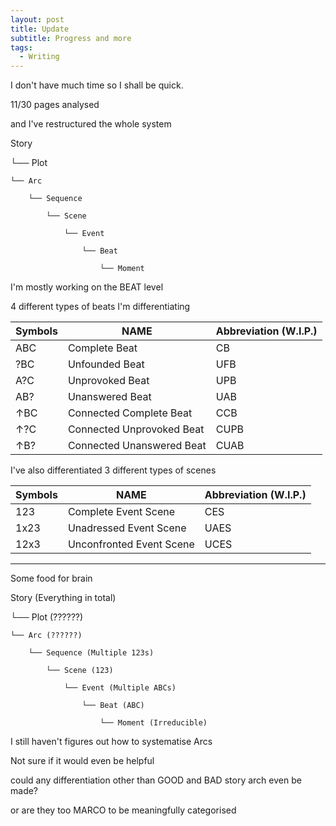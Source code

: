 ```yaml
---
layout: post
title: Update
subtitle: Progress and more
tags:
  - Writing
---
```

I don't have much time so I shall be quick.


11/30 pages analysed


and I've restructured the whole system


Story 

└── Plot
 
    └── Arc

        └── Sequence

            └── Scene 

                └── Event

                    └── Beat 

                        └── Moment 


I'm mostly working on the BEAT level

4 different types of beats I'm differentiating

| **Symbols** | **NAME**                  | **Abbreviation** (W.I.P.) |
| ----------- | ------------------------- | ------------------------- |
| ABC         | Complete Beat             | CB                        |
| ?BC         | Unfounded Beat            | UFB                       |
| A?C         | Unprovoked Beat           | UPB                       |
| AB?         | Unanswered Beat           | UAB                       |
| ↑BC         | Connected Complete Beat   | CCB                       |
| ↑?C         | Connected Unprovoked Beat | CUPB                      |
| ↑B?         | Connected Unanswered Beat | CUAB                      |


I've also differentiated 3 different types of scenes

| **Symbols** | **NAME**                 | **Abbreviation** (W.I.P.) |
| ----------- | ------------------------ | ------------------------- |
| 123         | Complete Event Scene     | CES                       |
| 1x23        | Unadressed Event Scene   | UAES                      |
| 12x3        | Unconfronted Event Scene | UCES                      |




---


Some food for brain



Story (Everything in total)

└── Plot (??????)

    └── Arc (??????)

        └── Sequence (Multiple 123s)

            └── Scene (123)

                └── Event (Multiple ABCs)

                    └── Beat (ABC)

                        └── Moment (Irreducible)



I still haven't figures out how to systematise Arcs


Not sure if it would even be helpful

could any differentiation other than GOOD and BAD story arch even be made?

or are they too MARCO to be meaningfully categorised
